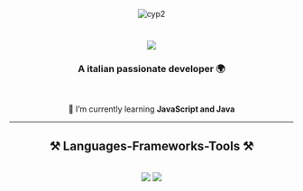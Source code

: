<div align="center">
    
![cyp2](https://github.com/GAB3645/GAB3645/assets/93534579/1bbb67d2-ac96-4dfe-89bf-71137b575154)

 </div>


<h1 align="center">
    <img src="https://readme-typing-svg.herokuapp.com/?font=Righteous&size=35&center=true&vCenter=true&width=500&height=70&duration=2000&lines=Hi+There!+👋;+I'm+Gab!;" />
</h1>

<h3 align="center">A italian passionate developer 🌍</h3>

<br/>

<div align="center">
    
🌱 I’m currently learning **JavaScript and Java**

</div>

 <hr/>
 
<h2 align="center">⚒️ Languages-Frameworks-Tools ⚒️</h2>

<br/>

<div align="center">
    <img src="https://skillicons.dev/icons?i=,discordjs,java,js,html,css,bootstrap,git,py,arduino,c,cs,cpp,nodejs"/>
    <img src="https://skillicons.dev/icons?i=windows,discord,vscode,github,linux,powershell,mongodb,raspberrypi"
</div>
